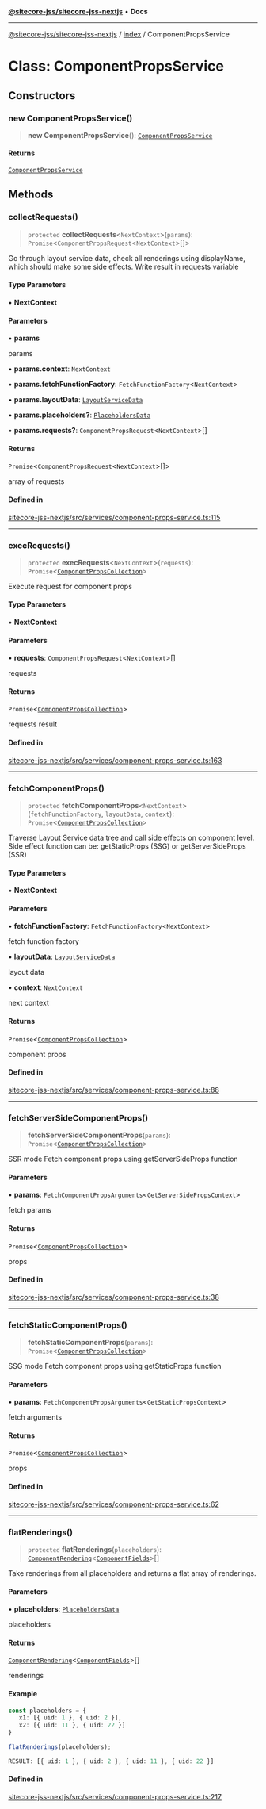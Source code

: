 [**@sitecore-jss/sitecore-jss-nextjs**](../../README.md) • **Docs**

***

[@sitecore-jss/sitecore-jss-nextjs](../../README.md) / [index](../README.md) / ComponentPropsService

# Class: ComponentPropsService

## Constructors

### new ComponentPropsService()

> **new ComponentPropsService**(): [`ComponentPropsService`](ComponentPropsService.md)

#### Returns

[`ComponentPropsService`](ComponentPropsService.md)

## Methods

### collectRequests()

> `protected` **collectRequests**\<`NextContext`\>(`params`): `Promise`\<`ComponentPropsRequest`\<`NextContext`\>[]\>

Go through layout service data, check all renderings using displayName, which should make some side effects.
Write result in requests variable

#### Type Parameters

• **NextContext**

#### Parameters

• **params**

params

• **params.context**: `NextContext`

• **params.fetchFunctionFactory**: `FetchFunctionFactory`\<`NextContext`\>

• **params.layoutData**: [`LayoutServiceData`](../interfaces/LayoutServiceData.md)

• **params.placeholders?**: [`PlaceholdersData`](../type-aliases/PlaceholdersData.md)

• **params.requests?**: `ComponentPropsRequest`\<`NextContext`\>[]

#### Returns

`Promise`\<`ComponentPropsRequest`\<`NextContext`\>[]\>

array of requests

#### Defined in

[sitecore-jss-nextjs/src/services/component-props-service.ts:115](https://github.com/Sitecore/jss/blob/afae5c8a8729af8f6d283032473cffb7fb5b43e6/packages/sitecore-jss-nextjs/src/services/component-props-service.ts#L115)

***

### execRequests()

> `protected` **execRequests**\<`NextContext`\>(`requests`): `Promise`\<[`ComponentPropsCollection`](../type-aliases/ComponentPropsCollection.md)\>

Execute request for component props

#### Type Parameters

• **NextContext**

#### Parameters

• **requests**: `ComponentPropsRequest`\<`NextContext`\>[]

requests

#### Returns

`Promise`\<[`ComponentPropsCollection`](../type-aliases/ComponentPropsCollection.md)\>

requests result

#### Defined in

[sitecore-jss-nextjs/src/services/component-props-service.ts:163](https://github.com/Sitecore/jss/blob/afae5c8a8729af8f6d283032473cffb7fb5b43e6/packages/sitecore-jss-nextjs/src/services/component-props-service.ts#L163)

***

### fetchComponentProps()

> `protected` **fetchComponentProps**\<`NextContext`\>(`fetchFunctionFactory`, `layoutData`, `context`): `Promise`\<[`ComponentPropsCollection`](../type-aliases/ComponentPropsCollection.md)\>

Traverse Layout Service data tree and call side effects on component level.
Side effect function can be: getStaticProps (SSG) or getServerSideProps (SSR)

#### Type Parameters

• **NextContext**

#### Parameters

• **fetchFunctionFactory**: `FetchFunctionFactory`\<`NextContext`\>

fetch function factory

• **layoutData**: [`LayoutServiceData`](../interfaces/LayoutServiceData.md)

layout data

• **context**: `NextContext`

next context

#### Returns

`Promise`\<[`ComponentPropsCollection`](../type-aliases/ComponentPropsCollection.md)\>

component props

#### Defined in

[sitecore-jss-nextjs/src/services/component-props-service.ts:88](https://github.com/Sitecore/jss/blob/afae5c8a8729af8f6d283032473cffb7fb5b43e6/packages/sitecore-jss-nextjs/src/services/component-props-service.ts#L88)

***

### fetchServerSideComponentProps()

> **fetchServerSideComponentProps**(`params`): `Promise`\<[`ComponentPropsCollection`](../type-aliases/ComponentPropsCollection.md)\>

SSR mode
Fetch component props using getServerSideProps function

#### Parameters

• **params**: `FetchComponentPropsArguments`\<`GetServerSidePropsContext`\>

fetch params

#### Returns

`Promise`\<[`ComponentPropsCollection`](../type-aliases/ComponentPropsCollection.md)\>

props

#### Defined in

[sitecore-jss-nextjs/src/services/component-props-service.ts:38](https://github.com/Sitecore/jss/blob/afae5c8a8729af8f6d283032473cffb7fb5b43e6/packages/sitecore-jss-nextjs/src/services/component-props-service.ts#L38)

***

### fetchStaticComponentProps()

> **fetchStaticComponentProps**(`params`): `Promise`\<[`ComponentPropsCollection`](../type-aliases/ComponentPropsCollection.md)\>

SSG mode
Fetch component props using getStaticProps function

#### Parameters

• **params**: `FetchComponentPropsArguments`\<`GetStaticPropsContext`\>

fetch arguments

#### Returns

`Promise`\<[`ComponentPropsCollection`](../type-aliases/ComponentPropsCollection.md)\>

props

#### Defined in

[sitecore-jss-nextjs/src/services/component-props-service.ts:62](https://github.com/Sitecore/jss/blob/afae5c8a8729af8f6d283032473cffb7fb5b43e6/packages/sitecore-jss-nextjs/src/services/component-props-service.ts#L62)

***

### flatRenderings()

> `protected` **flatRenderings**(`placeholders`): [`ComponentRendering`](../interfaces/ComponentRendering.md)\<[`ComponentFields`](../interfaces/ComponentFields.md)\>[]

Take renderings from all placeholders and returns a flat array of renderings.

#### Parameters

• **placeholders**: [`PlaceholdersData`](../type-aliases/PlaceholdersData.md)

placeholders

#### Returns

[`ComponentRendering`](../interfaces/ComponentRendering.md)\<[`ComponentFields`](../interfaces/ComponentFields.md)\>[]

renderings

#### Example

```ts
const placeholders = {
   x1: [{ uid: 1 }, { uid: 2 }],
   x2: [{ uid: 11 }, { uid: 22 }]
}

flatRenderings(placeholders);

RESULT: [{ uid: 1 }, { uid: 2 }, { uid: 11 }, { uid: 22 }]
```

#### Defined in

[sitecore-jss-nextjs/src/services/component-props-service.ts:217](https://github.com/Sitecore/jss/blob/afae5c8a8729af8f6d283032473cffb7fb5b43e6/packages/sitecore-jss-nextjs/src/services/component-props-service.ts#L217)
